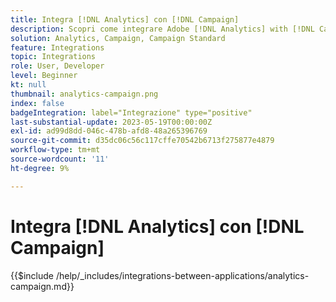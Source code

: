 ```yaml
---
title: Integra [!DNL Analytics] con [!DNL Campaign]
description: Scopri come integrare Adobe [!DNL Analytics] with [!DNL Campaign].
solution: Analytics, Campaign, Campaign Standard
feature: Integrations
topic: Integrations
role: User, Developer
level: Beginner
kt: null
thumbnail: analytics-campaign.png
index: false
badgeIntegration: label="Integrazione" type="positive"
last-substantial-update: 2023-05-19T00:00:00Z
exl-id: ad99d8dd-046c-478b-afd8-48a265396769
source-git-commit: d35dc06c56c117cffe70542b6713f275877e4879
workflow-type: tm+mt
source-wordcount: '11'
ht-degree: 9%

---
```


# Integra [!DNL Analytics] con [!DNL Campaign]

{{$include /help/_includes/integrations-between-applications/analytics-campaign.md}}
